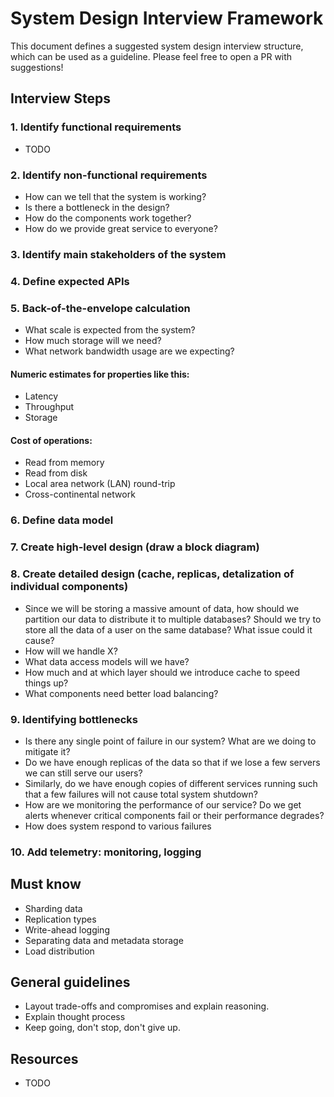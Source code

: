 # System Design Interview Framework

This document defines a suggested system design interview structure, which can be used as a guideline. Please feel free to open a PR with suggestions!

## Interview Steps

### 1. Identify functional requirements
* TODO

### 2. Identify non-functional requirements

* How can we tell that the system is working?
* Is there a bottleneck in the design?
* How do the components work together?
* How do we provide great service to everyone?

### 3. Identify main stakeholders of the system

### 4. Define expected APIs

### 5. Back-of-the-envelope calculation

* What scale is expected from the system?
* How much storage will we need?
* What network bandwidth usage are we expecting?

#### Numeric estimates for properties like this:

* Latency
* Throughput
* Storage

#### Cost of operations:

* Read from memory
* Read from disk
* Local area network (LAN) round-trip
* Cross-continental network


### 6. Define data model


### 7. Create high-level design (draw a block diagram)

### 8. Create detailed design (cache, replicas, detalization of individual components)

* Since we will be storing a massive amount of data, how should we partition our data to distribute it to multiple databases? Should we try to store all the data of a user on the same database? What issue could it cause?
* How will we handle X?
* What data access models will we have?
* How much and at which layer should we introduce cache to speed things up?
* What components need better load balancing?

### 9. Identifying bottlenecks

* Is there any single point of failure in our system? What are we doing to mitigate it?
* Do we have enough replicas of the data so that if we lose a few servers we can still serve our users?
* Similarly, do we have enough copies of different services running such that a few failures will not cause total system shutdown?
* How are we monitoring the performance of our service? Do we get alerts whenever critical components fail or their performance degrades?
* How does system respond to various failures

### 10. Add telemetry: monitoring, logging


## Must know

* Sharding data
* Replication types
* Write-ahead logging
* Separating data and metadata storage
* Load distribution

## General guidelines

* Layout trade-offs and compromises and explain reasoning.
* Explain thought process
* Keep going, don't stop, don't give up.

## Resources

* TODO 
